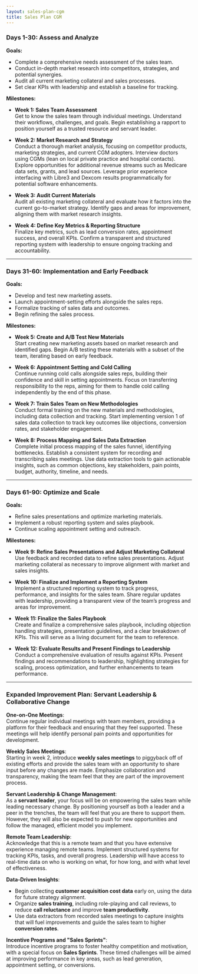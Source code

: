 ```yaml
---
layout: sales-plan-cgm
title: Sales Plan CGM
---
```


### **Days 1-30: Assess and Analyze**
**Goals:**
- Complete a comprehensive needs assessment of the sales team.
- Conduct in-depth market research into competitors, strategies, and potential synergies.
- Audit all current marketing collateral and sales processes.
- Set clear KPIs with leadership and establish a baseline for tracking.

**Milestones:**

- **Week 1: Sales Team Assessment**  
  Get to know the sales team through individual meetings. Understand their workflows, challenges, and goals. Begin establishing a rapport to position yourself as a trusted resource and servant leader.
  
- **Week 2: Market Research and Strategy**  
  Conduct a thorough market analysis, focusing on competitor products, marketing strategies, and current CGM adopters. Interview doctors using CGMs (lean on local private practice and hospital contacts). Explore opportunities for additional revenue streams such as Medicare data sets, grants, and lead sources. Leverage prior experience interfacing with Libre3 and Dexcom results programmatically for potential software enhancements.

- **Week 3: Audit Current Materials**  
  Audit all existing marketing collateral and evaluate how it factors into the current go-to-market strategy. Identify gaps and areas for improvement, aligning them with market research insights.

- **Week 4: Define Key Metrics & Reporting Structure**  
  Finalize key metrics, such as lead conversion rates, appointment success, and overall KPIs. Confirm a transparent and structured reporting system with leadership to ensure ongoing tracking and accountability.

---

### **Days 31-60: Implementation and Early Feedback**
**Goals:**
- Develop and test new marketing assets.
- Launch appointment-setting efforts alongside the sales reps.
- Formalize tracking of sales data and outcomes.
- Begin refining the sales process.

**Milestones:**
  
- **Week 5: Create and A/B Test New Materials**  
  Start creating new marketing assets based on market research and identified gaps. Begin A/B testing these materials with a subset of the team, iterating based on early feedback.

- **Week 6: Appointment Setting and Cold Calling**  
  Continue running cold calls alongside sales reps, building their confidence and skill in setting appointments. Focus on transferring responsibility to the reps, aiming for them to handle cold calling independently by the end of this phase.

- **Week 7: Train Sales Team on New Methodologies**  
  Conduct formal training on the new materials and methodologies, including data collection and tracking. Start implementing version 1 of sales data collection to track key outcomes like objections, conversion rates, and stakeholder engagement.

- **Week 8: Process Mapping and Sales Data Extraction**  
  Complete initial process mapping of the sales funnel, identifying bottlenecks. Establish a consistent system for recording and transcribing sales meetings. Use data extraction tools to gain actionable insights, such as common objections, key stakeholders, pain points, budget, authority, timeline, and needs.

---

### **Days 61-90: Optimize and Scale**
**Goals:**
- Refine sales presentations and optimize marketing materials.
- Implement a robust reporting system and sales playbook.
- Continue scaling appointment setting and outreach.

**Milestones:**
  
- **Week 9: Refine Sales Presentations and Adjust Marketing Collateral**  
  Use feedback and recorded data to refine sales presentations. Adjust marketing collateral as necessary to improve alignment with market and sales insights.

- **Week 10: Finalize and Implement a Reporting System**  
  Implement a structured reporting system to track progress, performance, and insights for the sales team. Share regular updates with leadership, providing a transparent view of the team’s progress and areas for improvement.

- **Week 11: Finalize the Sales Playbook**  
  Create and finalize a comprehensive sales playbook, including objection handling strategies, presentation guidelines, and a clear breakdown of KPIs. This will serve as a living document for the team to reference.

- **Week 12: Evaluate Results and Present Findings to Leadership**  
  Conduct a comprehensive evaluation of results against KPIs. Present findings and recommendations to leadership, highlighting strategies for scaling, process optimization, and further enhancements to team performance.

---

### **Expanded Improvement Plan: Servant Leadership & Collaborative Change**

**One-on-One Meetings**:  
Continue regular individual meetings with team members, providing a platform for their feedback and ensuring that they feel supported. These meetings will help identify personal pain points and opportunities for development.

**Weekly Sales Meetings**:  
Starting in week 2, introduce **weekly sales meetings** to piggyback off of existing efforts and provide the sales team with an opportunity to share input before any changes are made. Emphasize collaboration and transparency, making the team feel that they are part of the improvement process.

**Servant Leadership & Change Management**:  
As a **servant leader**, your focus will be on empowering the sales team while leading necessary change. By positioning yourself as both a leader and a peer in the trenches, the team will feel that you are there to support them. However, they will also be expected to push for new opportunities and follow the managed, efficient model you implement.

**Remote Team Leadership**:  
Acknowledge that this is a remote team and that you have extensive experience managing remote teams. Implement structured systems for tracking KPIs, tasks, and overall progress. Leadership will have access to real-time data on who is working on what, for how long, and with what level of effectiveness.

**Data-Driven Insights**:  
- Begin collecting **customer acquisition cost data** early on, using the data for future strategy alignment.
- Organize **sales training**, including role-playing and call reviews, to reduce **call reluctance** and improve **team productivity**.
- Use data extractors from recorded sales meetings to capture insights that will fuel improvements and guide the sales team to higher **conversion rates**.

**Incentive Programs and "Sales Sprints"**:  
Introduce incentive programs to foster healthy competition and motivation, with a special focus on **Sales Sprints**. These timed challenges will be aimed at improving performance in key areas, such as lead generation, appointment setting, or conversions.
